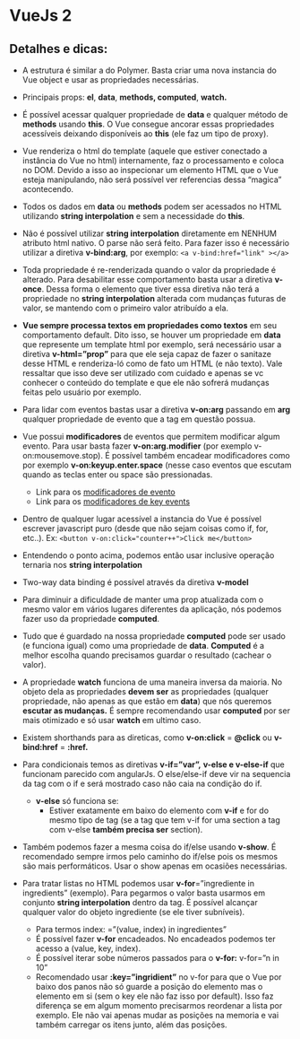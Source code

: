 # VueJs 2

## Detalhes e dicas:

- A estrutura é similar a do Polymer. Basta criar uma nova instancia do Vue object e usar as propriedades necessárias.

- Principais props: **el**, **data**, **methods, computed**, **watch.**

- É possível acessar qualquer propriedade de **data** e qualquer método de **methods** usando **this**. O Vue consegue ancorar essas propriedades acessíveis deixando disponíveis ao **this** (ele faz um tipo de proxy).

- Vue renderiza o html do template (aquele que estiver conectado a instância do Vue no html) internamente, faz o processamento e coloca no DOM. Devido a isso ao inspecionar um elemento HTML que o Vue esteja manipulando, não será possível ver referencias dessa “magica” acontecendo.

- Todos os dados em **data** ou **methods** podem ser acessados no HTML utilizando **string interpolation** e sem a necessidade do **this**.

- Não é possível utilizar **string interpolation** diretamente em NENHUM atributo html nativo. O parse não será feito. Para fazer isso é necessário utilizar a diretiva **v-bind:arg**, por exemplo: `<a v-bind:href="link" ></a>`

- Toda propriedade é re-renderizada quando o valor da propriedade é alterado. Para desabilitar esse comportamento basta usar a diretiva **v-once**. Dessa forma o elemento que tiver essa diretiva não terá a propriedade no **string interpolation** alterada com mudanças futuras de valor, se mantendo com o primeiro valor atribuído a ela.

- **Vue sempre processa textos em propriedades como textos** em seu comportamento default. Dito isso, se houver um propriedade em **data** que represente um template html por exemplo, será necessário usar a diretiva **v-html=”prop”** para que ele seja capaz de fazer o sanitaze desse HTML e renderiza-ló como de fato um HTML (e não texto). Vale ressaltar que isso deve ser utilizado com cuidado e apenas se vc conhecer o conteúdo do template e que ele não sofrerá mudanças feitas pelo usuário por exemplo.

- Para lidar com eventos bastas usar a diretiva **v-on:arg** passando em **arg** qualquer propriedade de evento que a tag em questão possua.

- Vue possui **modificadores** de eventos que permitem modificar algum evento. Para usar basta fazer **v-on:arg.modifier** (por exemplo v-on:mousemove.stop). É possível também encadear modificadores como por exemplo **v-on:keyup.enter.space** (nesse caso eventos que escutam quando as teclas enter ou space são pressionadas. 
  - Link para os [modificadores de evento](http://vuejs.org/v2/guide/events.html#Event-Modifiers)
  - Link para os [modificadores de key events](https://vuejs.org/v2/guide/events.html#Key-Modifiers)

- Dentro de qualquer lugar acessível a instancia do Vue é possível escrever javascript puro (desde que não sejam coisas como if, for, etc..). Ex: `<button v-on:click="counter++">Click me</button>`

- Entendendo o ponto acima, podemos então usar inclusive operação ternaria nos **string interpolation**

- Two-way data binding é possível através da diretiva **v-model**

- Para diminuir a dificuldade de manter uma prop atualizada com o mesmo valor em vários lugares diferentes da aplicação, nós podemos fazer uso da propriedade **computed**.

- Tudo que é guardado na nossa propriedade **computed** pode ser usado (e funciona igual) como uma propriedade de **data**. **Computed** é a melhor escolha quando precisamos guardar o resultado (cachear o valor).

- A propriedade **watch** funciona de uma maneira inversa da maioria. No objeto dela as propriedades **devem** **ser** as propriedades (qualquer propriedade, não apenas as que estão em **data**) que nós queremos **escutar as mudanças.** É sempre recomendando usar **computed** por ser mais otimizado e só usar **watch** em ultimo caso.

- Existem shorthands para as direticas, como **v-on:click** = **@click** ou **v-bind:href** = **:href.**

- Para condicionais temos as diretivas **v-if=”var”,** **v-else e v-else-if** que funcionam parecido com angularJs. O else/else-if deve vir na sequencia da tag com o if e será mostrado caso não caia na condição do if.
  - **v-else** só funciona se:
    - Estiver exatamente em baixo do elemento com **v-if** e for do mesmo tipo de tag (se a tag que tem v-if for uma section a tag com v-else **também precisa ser** section).

- Também podemos fazer a mesma coisa do if/else usando **v-show**. É recomendado sempre irmos pelo caminho do if/else pois os mesmos são mais performáticos. Usar o show apenas em ocasiões necessárias.

- Para tratar listas no HTML podemos usar **v-for**=”ingrediente in ingredients” (exemplo). Para pegarmos o valor basta usarmos em conjunto **string interpolation** dentro da tag. É possível alcançar qualquer valor do objeto ingrediente (se ele tiver subníveis).
  - Para termos index: =”(value, index) in ingredientes”
  - É possível fazer **v-for** encadeados. No encadeados podemos ter acesso a (value, key, index).
  - É possível iterar sobe números passados para o **v-for:** v-for=”n in 10”
  - Recomendado usar **:key=”ingridient”** no v-for para que o Vue por baixo dos panos não só guarde a posição do elemento mas o elemento em si (sem o key ele não faz isso por default). Isso faz diferença se em algum momento precisarmos reordenar a lista por exemplo. Ele não vai apenas mudar as posições na memoria e vai também carregar os itens junto, além das posições.